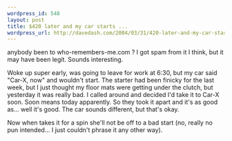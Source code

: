 ```yaml
--- 
wordpress_id: 548
layout: post
title: $420 later and my car starts ...
wordpress_url: http://davedash.com/2004/03/31/420-later-and-my-car-starts/
---
```

anybody been to who-remembers-me.com ?  I got spam from it I think, but it may have been legit.  Sounds interesting.

Woke up super early, was going to leave for work at 6:30, but my car said "Car-X, now" and wouldn't start.  The starter had been finicky for the last week, but I just thought my floor mats were getting under the clutch, but yesterday it was really bad.  I called around and decided I'd take it to Car-X soon.  Soon means today apparently.  So they took it apart and it's as good as... well it's good.  The car sounds different, but that's okay.

Now when  takes it for a spin she'll not be off to a bad start (no, really no pun intended... I just couldn't phrase it any other way).
